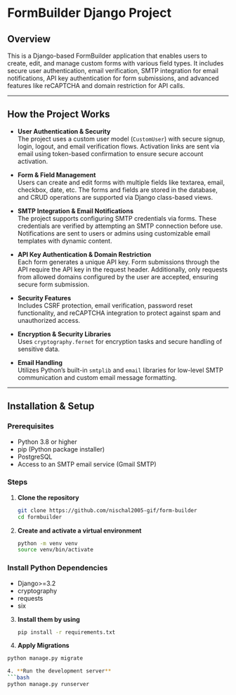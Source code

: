 # FormBuilder Django Project

## Overview

This is a Django-based FormBuilder application that enables users to create, edit, and manage custom forms with various field types. It includes secure user authentication, email verification, SMTP integration for email notifications, API key authentication for form submissions, and advanced features like reCAPTCHA and domain restriction for API calls.

---

## How the Project Works

- **User Authentication & Security**  
  The project uses a custom user model (`CustomUser`) with secure signup, login, logout, and email verification flows. Activation links are sent via email using token-based confirmation to ensure secure account activation.

- **Form & Field Management**  
  Users can create and edit forms with multiple fields like textarea, email, checkbox, date, etc. The forms and fields are stored in the database, and CRUD operations are supported via Django class-based views.

- **SMTP Integration & Email Notifications**  
  The project supports configuring SMTP credentials via forms. These credentials are verified by attempting an SMTP connection before use. Notifications are sent to users or admins using customizable email templates with dynamic content.

- **API Key Authentication & Domain Restriction**  
  Each form generates a unique API key. Form submissions through the API require the API key in the request header. Additionally, only requests from allowed domains configured by the user are accepted, ensuring secure form submission.

- **Security Features**  
  Includes CSRF protection, email verification, password reset functionality, and reCAPTCHA integration to protect against spam and unauthorized access.

- **Encryption & Security Libraries**  
  Uses `cryptography.fernet` for encryption tasks and secure handling of sensitive data.

- **Email Handling**  
  Utilizes Python’s built-in `smtplib` and `email` libraries for low-level SMTP communication and custom email message formatting.

---

## Installation & Setup

### Prerequisites

- Python 3.8 or higher
- pip (Python package installer)
- PostgreSQL
- Access to an SMTP email service (Gmail SMTP)

### Steps

1. **Clone the repository**

   ```bash
   git clone https://github.com/nischal2005-gif/form-builder
   cd formbuilder

2. **Create and activate a virtual environment**
   ```bash
   python -m venv venv
   source venv/bin/activate   


### Install Python Dependencies

- Django>=3.2
- cryptography
- requests
- six

3. **Install them by using**
   ```bash
   pip install -r requirements.txt

4. **Apply Migrations**
  ```bash
  python manage.py migrate

4. **Run the development server**
  ```bash
  python manage.py runserver